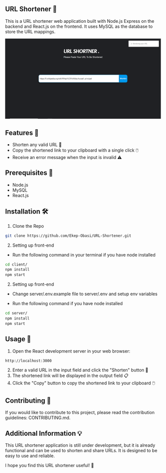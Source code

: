 ## **URL Shortener 🔗**

This is a URL shortener web application built with Node.js Express on the backend and React.js on the frontend. It uses MySQL as the database to store the URL mappings.

[![URL-Shortener](client/public/preview-url.jpg)](https://github.com/Ekep-Obasi/URL-Shortner)

## **Features 🚀**

* Shorten any valid URL 🎯
* Copy the shortened link to your clipboard with a single click 🖱️
* Receive an error message when the input is invalid ⚠️

## **Prerequisites 🧰**

* Node.js 
* MySQL 
* React.js 

## **Installation 🛠️**

1. Clone the Repo

```sh
git clone https://github.com/Ekep-Obasi/URL-Shortener.git
```

2. Setting up front-end

- Run the following command in your terminal if you have node installed

```sh
cd client/
npm install
npm start
```

2. Setting up front-end

- Change server/.env.example file to server/.env and setup env variables

- Run the following command if you have node installed
```sh
cd server/
npm install
npm start
```


## **Usage 💁**

1. Open the React development server in your web browser:

```sh
http://localhost:3000
```

2. Enter a valid URL in the input field and click the "Shorten" button 🎯
3. The shortened link will be displayed in the output field 📋
4. Click the "Copy" button to copy the shortened link to your clipboard 🖱️

## **Contributing 🤝**

If you would like to contribute to this project, please read the contribution guidelines: CONTRIBUTING.md.

## **Additional Information 💡**

This URL shortener application is still under development, but it is already functional and can be used to shorten and share URLs. It is designed to be easy to use and reliable.

I hope you find this URL shortener useful! 🥳
